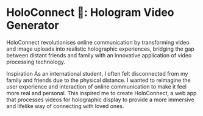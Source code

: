 ﻿# HoloConnect 👋: Hologram Video Generator

HoloConnect revolutionises online communication by transforming video and image uploads into realistic holographic experiences, bridging the gap between distant friends and family with an innovative application of video processing technology. 

Inspiration
As an international student, I often felt disconnected from my family and friends due to the physical distance. I wanted to reimagine the user experience and interaction of online communication to make it feel more real and personal. This inspired me to create HoloConnect, a web app that processes videos for holographic display to provide a more immersive and lifelike way of connecting with loved ones.

